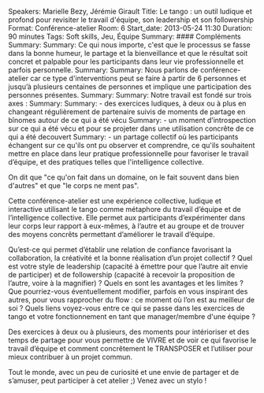 Speakers: Marielle Bezy, Jérémie Girault
Title: Le tango : un outil ludique et profond pour revisiter le travail d'équipe, son leadership et son followership
Format: Conférence-atelier
Room: 6
Start_date: 2013-05-24 11:30
Duration: 90 minutes
Tags: Soft skills, Jeu, Équipe
Summary: #### Compléments
Summary: 
Summary: Ce qui nous importe, c'est que le processus se fasse dans la bonne humeur, le partage et la bienveillance et que le résultat soit concret et palpable pour les participants dans leur vie professionnelle et parfois personnelle.
Summary: 
Summary: Nous parlons de conférence-atelier car ce type d'interventions peut se faire à partir de 6 personnes et jusqu’à plusieurs centaines de personnes et implique une participation des personnes présentes.
Summary: 
Summary: Notre travail est fondé sur trois axes :
Summary: 
Summary: - des exercices ludiques, à deux ou à plus en changeant régulièrement de partenaire suivis de moments de partage en bînomes autour de ce qui a été vécu
Summary: - un moment d’introspection sur ce qui a été vécu et pour se projeter dans une utilisation concrête de ce qui a été decouvert
Summary: - un partage collectif où les participants échangent sur ce qu'ils ont pu observer et comprendre, ce qu'ils souhaitent mettre en place dans leur pratique professionnelle pour favoriser le travail d’équipe, et des pratiques telles que l'intelligence collective. 

On dit que "ce qu'on fait dans un domaine, on le fait souvent dans bien d'autres" et que "le corps ne ment pas". 

Cette conférence-atelier est une expérience collective, ludique et interactive utilisant le tango comme métaphore du travail d’équipe et de l’intelligence collective.
Elle permet aux participants d’expérimenter dans leur corps leur rapport à eux-mêmes, à l’autre et au groupe et de trouver des moyens concrêts permettant d’améliorer le travail d’équipe.

Qu’est-ce qui permet d’établir une relation de confiance favorisant la collaboration, la créativité et la bonne réalisation d’un projet collectif ?
Quel est votre style de leadership (capacité à émettre pour que l’autre ait envie de participer) et de followership (capacité à recevoir la proposition de l’autre, voire à la magnifier) ?
Quels en sont les avantages et les limites ?
Que pourriez-vous éventuellement modifier, parfois en vous inspirant des autres, pour vous rapprocher du flow : ce moment où l’on est au meilleur de soi ?
Quels liens voyez-vous entre ce qui se passe dans les exercices de tango et votre fonctionnement en tant que manager/membre d'une équipe ? 

Des exercices à deux ou à plusieurs, des moments pour intérioriser et des temps de partage pour vous permettre de VIVRE et de voir ce qui favorise le travail d’équipe et comment concrêtement le TRANSPOSER et l’utiliser pour mieux contribuer à un projet commun. 

Tout le monde, avec un peu de curiosité et une envie de partager et de s’amuser, peut participer à cet atelier ;)
Venez avec un stylo !

